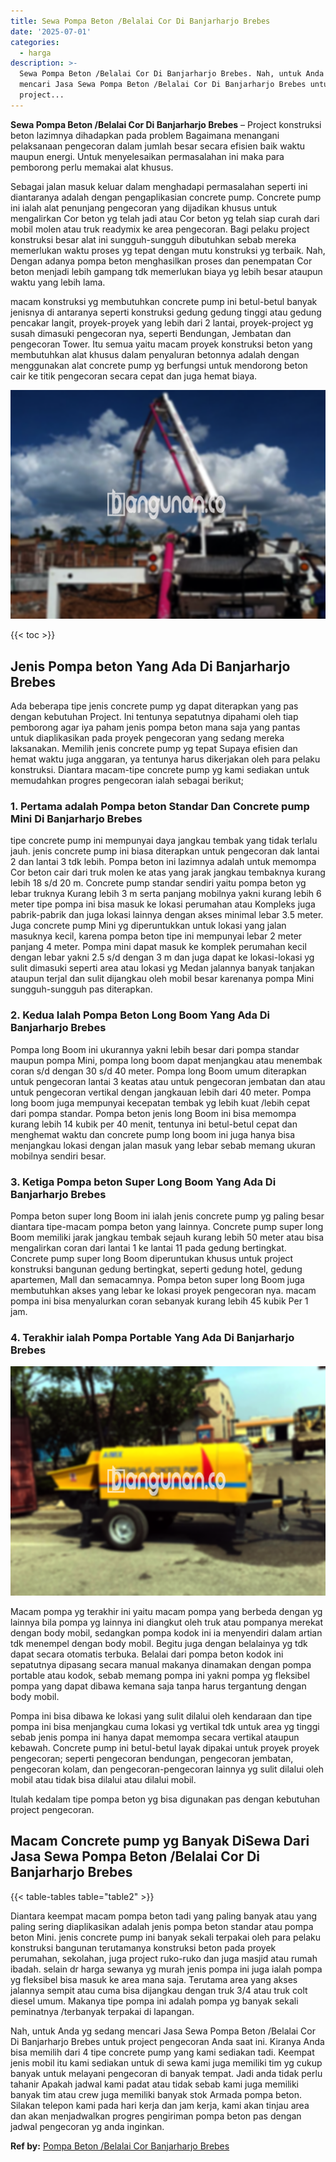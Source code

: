 ```yaml
---
title: Sewa Pompa Beton /Belalai Cor Di Banjarharjo Brebes
date: '2025-07-01'
categories:
  - harga
description: >-
  Sewa Pompa Beton /Belalai Cor Di Banjarharjo Brebes. Nah, untuk Anda yg sedang
  mencari Jasa Sewa Pompa Beton /Belalai Cor Di Banjarharjo Brebes untuk
  project...
---
```


**Sewa Pompa Beton /Belalai Cor Di Banjarharjo Brebes** – Project konstruksi beton lazimnya dihadapkan pada problem Bagaimana menangani pelaksanaan pengecoran dalam jumlah besar secara efisien baik waktu maupun energi. Untuk menyelesaikan permasalahan ini maka para pemborong perlu memakai alat khusus.

Sebagai jalan masuk keluar dalam menghadapi permasalahan seperti ini diantaranya adalah dengan pengaplikasian concrete pump. Concrete pump ini ialah alat penunjang pengecoran yang dijadikan khusus untuk mengalirkan Cor beton yg telah jadi atau Cor beton yg telah siap curah dari mobil molen atau truk readymix ke area pengecoran. Bagi pelaku project konstruksi besar alat ini sungguh-sungguh dibutuhkan sebab mereka memerlukan waktu proses yg tepat dengan mutu konstruksi yg terbaik. Nah, Dengan adanya pompa beton menghasilkan proses dan penempatan Cor beton menjadi lebih gampang tdk memerlukan biaya yg lebih besar ataupun waktu yang lebih lama.

macam konstruksi yg membutuhkan concrete pump ini betul-betul banyak jenisnya di antaranya seperti konstruksi gedung gedung tinggi atau gedung pencakar langit, proyek-proyek yang lebih dari 2 lantai, proyek-project yg susah dimasuki pengecoran nya, seperti Bendungan, Jembatan dan pengecoran Tower. Itu semua yaitu macam proyek konstruksi beton yang membutuhkan alat khusus dalam penyaluran betonnya adalah dengan menggunakan alat concrete pump yg berfungsi untuk mendorong beton cair ke titik pengecoran secara cepat dan juga hemat biaya.

![Sewa Pompa Beton /Belalai Cor Di Banjarharjo Brebes](/images/sewa-concrete-pump-04.png)

{{< toc >}}

## Jenis Pompa beton Yang Ada Di Banjarharjo Brebes

Ada beberapa tipe jenis concrete pump yg dapat diterapkan yang pas dengan kebutuhan Project. Ini tentunya sepatutnya dipahami oleh tiap pemborong agar iya paham jenis pompa beton mana saja yang pantas untuk diaplikasikan pada proyek pengecoran yang sedang mereka laksanakan. Memilih jenis concrete pump yg tepat Supaya efisien dan hemat waktu juga anggaran, ya tentunya harus dikerjakan oleh para pelaku konstruksi. Diantara macam-tipe concrete pump yg kami sediakan untuk memudahkan progres pengecoran ialah sebagai berikut;

### 1\. Pertama adalah Pompa beton Standar Dan Concrete pump Mini Di Banjarharjo Brebes

tipe concrete pump ini mempunyai daya jangkau tembak yang tidak terlalu jauh. jenis concrete pump ini biasa diterapkan untuk pengecoran dak lantai 2 dan lantai 3 tdk lebih. Pompa beton ini lazimnya adalah untuk memompa Cor beton cair dari truk molen ke atas yang jarak jangkau tembaknya kurang lebih 18 s/d 20 m. Concrete pump standar sendiri yaitu pompa beton yg lebar truknya Kurang lebih 3 m serta panjang mobilnya yakni kurang lebih 6 meter tipe pompa ini bisa masuk ke lokasi perumahan atau Kompleks juga pabrik-pabrik dan juga lokasi lainnya dengan akses minimal lebar 3.5 meter. Juga concrete pump Mini yg diperuntukkan untuk lokasi yang jalan masuknya kecil, karena pompa beton tipe ini mempunyai lebar 2 meter panjang 4 meter. Pompa mini dapat masuk ke komplek perumahan kecil dengan lebar yakni 2.5 s/d dengan 3 m dan juga dapat ke lokasi-lokasi yg sulit dimasuki seperti area atau lokasi yg Medan jalannya banyak tanjakan ataupun terjal dan sulit dijangkau oleh mobil besar karenanya pompa Mini sungguh-sungguh pas diterapkan.

### 2\. Kedua Ialah Pompa Beton Long Boom Yang Ada Di Banjarharjo Brebes

Pompa long Boom ini ukurannya yakni lebih besar dari pompa standar maupun pompa Mini, pompa long boom dapat menjangkau atau menembak coran s/d dengan 30 s/d 40 meter. Pompa long Boom umum diterapkan untuk pengecoran lantai 3 keatas atau untuk pengecoran jembatan dan atau untuk pengecoran vertikal dengan jangkauan lebih dari 40 meter. Pompa long boom juga mempunyai kecepatan tembak yg lebih kuat /lebih cepat dari pompa standar. Pompa beton jenis long Boom ini bisa memompa kurang lebih 14 kubik per 40 menit, tentunya ini betul-betul cepat dan menghemat waktu dan concrete pump long boom ini juga hanya bisa menjangkau lokasi dengan jalan masuk yang lebar sebab memang ukuran mobilnya sendiri besar.

### 3\. Ketiga Pompa beton Super Long Boom Yang Ada Di Banjarharjo Brebes

Pompa beton super long Boom ini ialah jenis concrete pump yg paling besar diantara tipe-macam pompa beton yang lainnya. Concrete pump super long Boom memiliki jarak jangkau tembak sejauh kurang lebih 50 meter atau bisa mengalirkan coran dari lantai 1 ke lantai 11 pada gedung bertingkat. Concrete pump super long Boom diperuntukan khusus untuk project konstruksi bangunan gedung bertingkat, seperti gedung hotel, gedung apartemen, Mall dan semacamnya. Pompa beton super long Boom juga membutuhkan akses yang lebar ke lokasi proyek pengecoran nya. macam pompa ini bisa menyalurkan coran sebanyak kurang lebih 45 kubik Per 1 jam.

### 4\. Terakhir ialah Pompa Portable Yang Ada Di Banjarharjo Brebes

![Sewa Pompa Beton /Belalai Cor Di Banjarharjo Brebes](/images/sewa-concrete-pump-02.png)

Macam pompa yg terakhir ini yaitu macam pompa yang berbeda dengan yg lainnya bila pompa yg lainnya ini diangkut oleh truk atau pompanya merekat dengan body mobil, sedangkan pompa kodok ini ia menyendiri dalam artian tdk menempel dengan body mobil. Begitu juga dengan belalainya yg tdk dapat secara otomatis terbuka. Belalai dari pompa beton kodok ini sepatutnya dipasang secara manual makanya dinamakan dengan pompa portable atau kodok, sebab memang pompa ini yakni pompa yg fleksibel pompa yang dapat dibawa kemana saja tanpa harus tergantung dengan body mobil.

Pompa ini bisa dibawa ke lokasi yang sulit dilalui oleh kendaraan dan tipe pompa ini bisa menjangkau cuma lokasi yg vertikal tdk untuk area yg tinggi sebab jenis pompa ini hanya dapat memompa secara vertikal ataupun kebawah. Concrete pump ini betul-betul layak dipakai untuk proyek proyek pengecoran; seperti pengecoran bendungan, pengecoran jembatan, pengecoran kolam, dan pengecoran-pengecoran lainnya yg sulit dilalui oleh mobil atau tidak bisa dilalui atau dilalui mobil.

Itulah kedalam tipe pompa beton yg bisa digunakan pas dengan kebutuhan project pengecoran.

## Macam Concrete pump yg Banyak DiSewa Dari Jasa Sewa Pompa Beton /Belalai Cor Di Banjarharjo Brebes

{{< table-tables table="table2" >}}

Diantara keempat macam pompa beton tadi yang paling banyak atau yang paling sering diaplikasikan adalah jenis pompa beton standar atau pompa beton Mini. jenis concrete pump ini banyak sekali terpakai oleh para pelaku konstruksi bangunan terutamanya konstruksi beton pada proyek perumahan, sekolahan, juga project ruko-ruko dan juga masjid atau rumah ibadah. selain dr harga sewanya yg murah jenis pompa ini juga ialah pompa yg fleksibel bisa masuk ke area mana saja. Terutama area yang akses jalannya sempit atau cuma bisa dijangkau dengan truk 3/4 atau truk colt diesel umum. Makanya tipe pompa ini adalah pompa yg banyak sekali peminatnya /terbanyak terpakai di lapangan.

Nah, untuk Anda yg sedang mencari Jasa Sewa Pompa Beton /Belalai Cor Di Banjarharjo Brebes untuk project pengecoran Anda saat ini. Kiranya Anda bisa memilih dari 4 tipe concrete pump yang kami sediakan tadi. Keempat jenis mobil itu kami sediakan untuk di sewa kami juga memiliki tim yg cukup banyak untuk melayani pengecoran di banyak tempat. Jadi anda tidak perlu tahanir Apakah jadwal kami padat atau tidak sebab kami juga memiliki banyak tim atau crew juga memiliki banyak stok Armada pompa beton. Silakan telepon kami pada hari kerja dan jam kerja, kami akan tinjau area dan akan menjadwalkan progres pengiriman pompa beton pas dengan jadwal pengecoran yg anda inginkan.

**Ref by:** [Pompa Beton /Belalai Cor Banjarharjo Brebes](https://id.wikipedia.org/wiki/Pompa)
